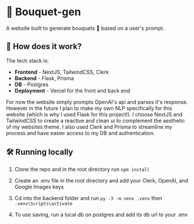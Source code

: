 # :hibiscus: Bouquet-gen

A website built to generate bouquets :bouquet: based on a user's prompt.

## :thinking: How does it work?

The tech stack is:

- **Frontend** - NextJS, TailwindCSS, Clerk
- **Backend** - Flask, Prisma
- **DB** - Postgres
- **Deployment** - Vercel for the front and back end

For now the website simply prompts OpenAI's api and parses it's response. However in the future I plan to make my own NLP specifically for this website (which is why I used Flask for this project!). I choose NextJS and TailwindCSS to create a reactive and clean ui to complement the aesthetic of my websites theme. I also used Clerk and Prisma to streamline my process and have easier access to my DB and authentication.

## :hammer_and_wrench: Running locally

1. Clone the repo and in the root directory run `npm install`

2. Create an .env file in the root directory and add your Clerk, OpenAI, and Google Images keys

3. Cd into the backend folder and run `py -3 -m venv .venv` then `.venv\Scripts\activate`

4. To use saving, run a local db on postgres and add its db url to your .env
